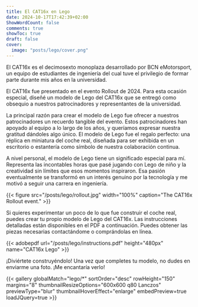 ```yaml
---
title: El CAT16x en Lego
date: 2024-10-17T17:42:39+02:00
ShowWordCount: false
comments: true
showToc: true
draft: false
cover:
  image: "posts/lego/cover.png"
---
```


El CAT16x es el decimosexto monoplaza desarrollado por BCN eMotorsport, un equipo de estudiantes de ingeniería del cual tuve el privilegio de formar parte durante mis años en la universidad.

El CAT16x fue presentado en el evento Rollout de 2024. Para esta ocasión especial, diseñé un modelo de Lego del CAT16x que se entregó como obsequio a nuestros patrocinadores y representantes de la universidad.

La principal razón para crear el modelo de Lego fue ofrecer a nuestros patrocinadores un recuerdo tangible del evento. Estos patrocinadores han apoyado al equipo a lo largo de los años, y queríamos expresar nuestra gratitud dándoles algo único. El modelo de Lego fue el regalo perfecto: una réplica en miniatura del coche real, diseñada para ser exhibida en un escritorio o estantería como símbolo de nuestra colaboración continua.

A nivel personal, el modelo de Lego tiene un significado especial para mí. Representa las incontables horas que pasé jugando con Lego de niño y la creatividad sin límites que esos momentos inspiraron. Esa pasión eventualmente se transformó en un interés genuino por la tecnología y me motivó a seguir una carrera en ingeniería.

{{< figure src="/posts/lego/rollout.jpg" width="100%" caption="The CAT16x Rollout event." >}}

Si quieres experimentar un poco de lo que fue construir el coche real, puedes crear tu propio modelo de Lego del CAT16x. Las instrucciones detalladas están disponibles en el PDF a continuación. Puedes obtener las piezas necesarias contactándome o comprándolas en línea.

{{< adobepdf url="/posts/lego/instructions.pdf" height="480px" name="CAT16x Lego" >}}

¡Diviértete construyéndolo! Una vez que completes tu modelo, no dudes en enviarme una foto. ¡Me encantaría verlo!

{{< gallery globalMatch="lego/*" sortOrder="desc" rowHeight="150" margins="8" thumbnailResizeOptions="600x600 q80 Lanczos" previewType="blur" thumbnailHoverEffect="enlarge" embedPreview=true loadJQuery=true >}}